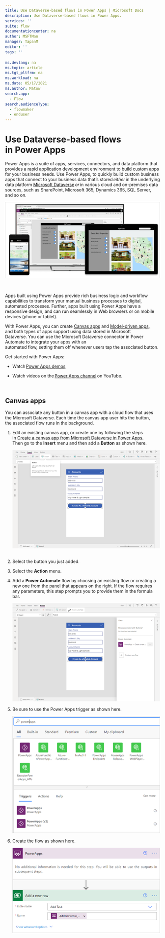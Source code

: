 ```yaml
---
title: Use Dataverse-based flows in Power Apps | Microsoft Docs
description: Use Dataverse-based flows in Power Apps.
services: ''
suite: flow
documentationcenter: na
author: MSFTMan
manager: TapanM
editor: ''
tags: ''

ms.devlang: na
ms.topic: article
ms.tgt_pltfrm: na
ms.workload: na
ms.date: 05/17/2021
ms.author: Matow
search.app: 
  - Flow
search.audienceType: 
  - flowmaker
  - enduser
---
```



# Use Dataverse-based flows in Power Apps  

Power Apps is a suite of apps, services, connectors, and data platform that provides a rapid application development environment to build custom apps for your business needs. Use Power Apps, to quickly build custom business apps that connect to your business data that’s stored *either* in the underlying data
platform [Microsoft Dataverse](/powerapps/maker/common-data-service/data-platform-intro) *or* in various cloud and on-premises data sources, such as SharePoint, Microsoft 365,
Dynamics 365, SQL Server, and so on. 

![Power Apps introduction.](../media/flows-power-apps/intro.png)

 

Apps built using Power Apps provide rich business logic and workflow capabilities to transform your manual business processes to digital, automated processes. Further, apps built using Power Apps have a responsive design, and can run seamlessly in Web browsers or on mobile devices (phone or tablet). 

With Power Apps, you can create [Canvas apps](/powerapps/maker/canvas-apps/) and [Model-driven apps](/powerapps/maker/model-driven-apps/), and both types of apps support using data stored in Microsoft Dataverse. You can use the Microsoft Dataverse connector in Power Automate to integrate your apps with an automated flow, setting them off whenever users tap the associated button.

Get started with Power Apps: 

- Watch [Power Apps demos](https://powerapps.microsoft.com/demo/) 

- Watch videos on the [Power Apps channel](https://www.youtube.com/channel/UCGfWR2ekfRFckLjev6eQYLg) on YouTube. 

 
## Canvas apps 

You can associate any button in a canvas app with a cloud flow that uses the Microsoft Dataverse. Each time the canvas app user hits the button, the associated flow runs in the background. 

1. Edit an existing canvas app, or create one by following the steps in [Create a canvas app from Microsoft Dataverse in Power Apps](/powerapps/maker/canvas-apps/data-platform-create-app). Then go to the **Insert** menu and then add a **Button** as shown here. 

   ![Add a button to a canvas app.](../media/flows-power-apps/add-button.png)
 
1. Select the button you just added.

1. Select the **Action** menu.

1. Add a **Power Automate** flow by choosing an existing flow or creating a new one from the panel that appears on the right. If the flow requires any parameters, this step prompts you to provide them in the formula bar. 

   ![Choose a flow or add a new one.](../media/flows-power-apps/select-flow.png)

1. Be sure to use the Power Apps trigger as shown here. 

   ![Use the Power Automate trigger.](../media/flows-power-apps/power-apps-triggers.png)

1. Create the flow as shown here. 

   ![Create the flow.](../media/flows-power-apps/create-flow.png)

